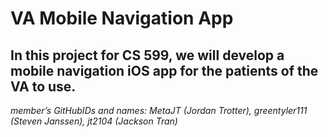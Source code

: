 # VA Mobile Navigation App

## In this project for CS 599, we will develop a mobile navigation iOS app for the patients of the VA to use.

_member’s GitHubIDs and names: MetaJT (Jordan Trotter), greentyler111 (Steven Janssen), jt2104 (Jackson Tran)_
